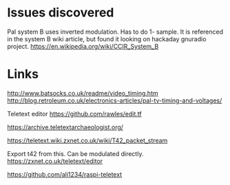 # Issues discovered
Pal system B uses inverted modulation. Has to do 1- sample. It is referenced in the system B wiki article, but found it looking on hackaday
gnuradio project.
https://en.wikipedia.org/wiki/CCIR_System_B


# Links
http://www.batsocks.co.uk/readme/video_timing.htm
http://blog.retroleum.co.uk/electronics-articles/pal-tv-timing-and-voltages/

Teletext editor
https://github.com/rawles/edit.tf

https://archive.teletextarchaeologist.org/

https://teletext.wiki.zxnet.co.uk/wiki/T42_packet_stream

Export t42 from this. Can be modulated directly.
https://zxnet.co.uk/teletext/editor

https://github.com/ali1234/raspi-teletext